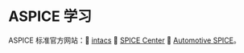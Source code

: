 # ASPICE 学习

ASPICE 标准官方网站：🔎 [intacs](https://intacs.info/index.php) 🔎 [SPICE Center](https://intacs.info/index.php/spice-center) 🔎 [Automotive SPICE](http://www.automotivespice.com/)。

## 